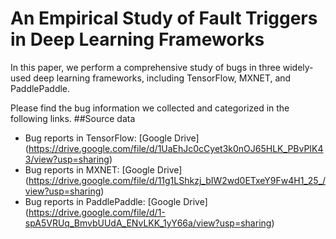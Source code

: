 # An Empirical Study of Fault Triggers in Deep Learning Frameworks

In this paper, we perform a comprehensive study of bugs in three widely-used deep learning frameworks, including TensorFlow, MXNET, and PaddlePaddle. 

Please find the bug information we collected and categorized in the following links.
##Source data
- Bug reports in TensorFlow: [Google Drive] (https://drive.google.com/file/d/1UaEhJc0cCyet3k0nOJ65HLK_PBvPIK43/view?usp=sharing)
- Bug reports in MXNET: [Google Drive] (https://drive.google.com/file/d/11g1LShkzj_bIW2wd0ETxeY9Fw4H1_25_/view?usp=sharing)
- Bug reports in PaddlePaddle: [Google Drive] (https://drive.google.com/file/d/1-spA5VRUq_BmvbUUdA_ENvLKK_1yY66a/view?usp=sharing)
